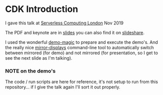 # CDK Introduction

I gave this talk at [Serverless Computing London](https://serverlesscomputing.london/) Nov 2019

The PDF and keynote are in [slides](./slides/) you can also find it on [slideshare](https://www.slideshare.net/ranguard/aws-cdk-introduction-191140240).

I used the wonderful [demo-magic](https://github.com/paxtonhare/demo-magic) to prepare and execute the demo's. And the really nice [mirror-displays](https://github.com/fcanas/mirror-displays) command-line tool to automatically switch between mirrored (for demo) and not mirrored (for presentation, so I get to see the next slide as I'm talking).

### NOTE on the demo's

The code / run scripts are here for reference, it's not setup to run from this repository... if I give the talk again I'll sort it out properly.

